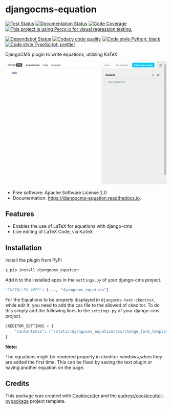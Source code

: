 # djangocms-equation

[![Test Status](https://github.com/s-weigand/djangocms-equation/workflows/Tests/badge.svg)](https://github.com/s-weigand/djangocms-equation/actions)
[![Documentation Status](https://readthedocs.org/projects/djangocms-equation/badge/?version=latest)](https://djangocms-equation.readthedocs.io/en/latest/?badge=latest)
[![Code Coverage](https://codecov.io/gh/s-weigand/djangocms-equation/branch/master/graph/badge.svg)](https://codecov.io/gh/s-weigand/djangocms-equation)
[![This project is using Percy.io for visual regression testing.](https://percy.io/static/images/percy-badge.svg)](https://percy.io/s-weigand/djangocms-equation)

[![Dependabot Status](https://api.dependabot.com/badges/status?host=github&repo=s-weigand/djangocms-equation)](https://dependabot.com)
[![Codacy code quality](https://api.codacy.com/project/badge/Grade/f3c0be01f67b43b082810a0d86a79b4d)](https://www.codacy.com/manual/s.weigand.phy/djangocms-equation?utm_source=github.com&utm_medium=referral&utm_content=s-weigand/djangocms-equation&utm_campaign=Badge_Grade)
[![Code style Python: black](https://img.shields.io/badge/code%20style-black-000000.svg)](https://github.com/psf/black)
[![Code style TypeScript: prettier](https://img.shields.io/badge/code_style-prettier-ff69b4.svg)](https://prettier.io/)

DjangoCMS plugin to write equations, utilizing KaTeX

![](./demo.gif)

- Free software: Apache Software License 2.0
- Documentation: <https://djangocms-equation.readthedocs.io>.

## Features

- Enables the use of LaTeX for equations with django-cms
- Live editing of LaTeX Code, via KaTeX

## Installation

Install the plugin from PyPi

```bash
$ pip install djangocms_equation
```

Add it to the installed apps in the `settings.py` of your django-cms
project.

```python
"INSTALLED_APPS": [..., "djangocms_equation"]
```

For the Equations to be properly displayed in `djangocms-text-ckeditor`,
while edit it, you need to add the css file to the allowed of ckeditor.
To do this simply add the following lines to the
`settings.py` of your django-cms project.

```python
CKEDITOR_SETTINGS = {
    "contentsCss": ["/static/djangocms_equation/css/change_form_template.css"]
}
```

**Note:**

The equations might be rendered properly in ckeditor-windows,when they
are added the first time. This can be fixed by saving the text plugin or
having another equation on the page.

## Credits

This package was created with
[Cookiecutter](https://github.com/cookiecutter/cookiecutter) and the
[audreyr/cookiecutter-pypackage](https://github.com/audreyr/cookiecutter-pypackage)
project template.
